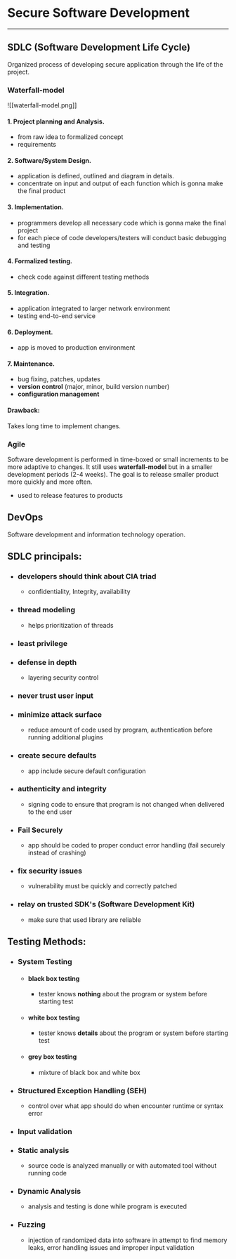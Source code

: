 # Secure Software Development
---

## SDLC (Software Development Life Cycle) 
Organized process of developing secure application through the life of the project.

### Waterfall-model
![[waterfall-model.png]]
#### 1. Project planning and Analysis.
- from raw idea to formalized concept
- requirements
#### 2. Software/System Design.
- application is defined, outlined and diagram in details.
- concentrate on input and output of each function which is gonna make the final product
#### 3. Implementation.
- programmers develop all necessary code which is gonna make the final project
- for each piece of code developers/testers will conduct basic debugging and testing
#### 4. Formalized testing.
- check code against different testing methods
 #### 5. Integration. 
 - application integrated to larger network environment
 - testing end-to-end service
#### 6. Deployment.
- app is moved to production environment
#### 7. Maintenance.
- bug fixing, patches, updates
- **version control** (major, minor, build version number)
- **configuration management**

#### Drawback:
Takes long time to implement changes.


 ### Agile
 Software development is performed in time-boxed or small increments to be more adaptive to changes. It still uses **waterfall-model** but in a smaller development periods (2-4 weeks). The goal is to release smaller product more quickly and more often.  

- used to release features to products


## DevOps
Software development and information technology operation.


## SDLC principals:
- ### developers should think about CIA triad 
	- confidentiality, Integrity, availability
- ### thread modeling
	- helps prioritization of threads
- ### least privilege
- ### defense in depth 
	- layering security control
- ### never trust user input
- ### minimize attack surface
	- reduce amount of code used by program, authentication before running additional plugins
- ### create secure defaults
	- app include secure default configuration
- ### authenticity and integrity
	- signing code to ensure that program is not changed when delivered to the end user
- ### Fail Securely
	- app should be coded to proper conduct error handling (fail securely instead of crashing)
- ### fix security issues
	- vulnerability must be quickly and correctly patched
- ### relay on trusted SDK's (Software Development Kit)
	- make sure that used library are reliable  

## Testing Methods:

- ### System Testing
	- #### black box testing
		- tester knows **nothing** about the program or system before starting test 
	- #### white box testing
		- tester knows **details** about the program or system before starting test 
	- #### grey box testing
		- mixture of black box and white box
- ### Structured Exception Handling (SEH)
	- control over what app should do when encounter runtime or syntax error 
- ### Input validation
- ### Static analysis
	- source code is analyzed manually or with automated tool without running code
- ### Dynamic Analysis
	- analysis and testing is done while program is executed
- ### Fuzzing
	- injection of randomized data into software in attempt to find memory leaks, error handling issues and improper input validation